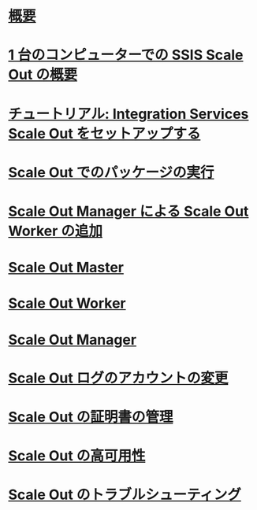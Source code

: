 # [概要](integration-services-ssis-scale-out.md)
# [1 台のコンピューターでの SSIS Scale Out の概要](get-started-with-ssis-scale-out-onebox.md)
# [チュートリアル: Integration Services Scale Out をセットアップする](walkthrough-set-up-integration-services-scale-out.md)
# [Scale Out でのパッケージの実行](run-packages-in-integration-services-ssis-scale-out.md)
# [Scale Out Manager による Scale Out Worker の追加](add-scale-out-worker.md)
# [Scale Out Master](integration-services-ssis-scale-out-master.md)
# [Scale Out Worker](integration-services-ssis-scale-out-worker.md)
# [Scale Out Manager](integration-services-ssis-scale-out-manager.md)
# [Scale Out ログのアカウントの変更](change-logdb-account.md)
# [Scale Out の証明書の管理](deal-with-certificates-in-ssis-scale-out.md)
# [Scale Out の高可用性](scale-out-support-for-high-availability.md)
# [Scale Out のトラブルシューティング](troubleshooting-scale-out.md)